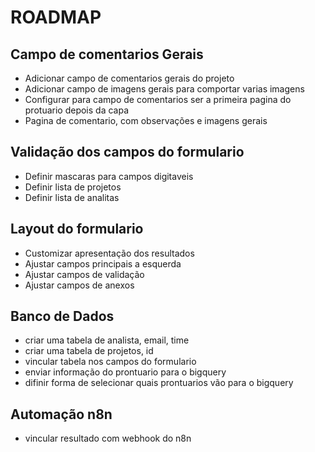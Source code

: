 # ROADMAP

## Campo de comentarios Gerais
* Adicionar campo de comentarios gerais do projeto
* Adicionar campo de imagens gerais para comportar varias imagens
* Configurar para campo de comentarios ser a primeira pagina do protuario depois da capa
* Pagina de comentario, com observações e imagens gerais

## Validação dos campos do formulario
* Definir mascaras para campos digitaveis
* Definir lista de projetos
* Definir lista de analitas

## Layout do formulario
* Customizar apresentação dos resultados
* Ajustar campos principais a esquerda
* Ajustar campos de validação
* Ajustar campos de anexos

## Banco de Dados
* criar uma tabela de analista, email, time
* criar uma tabela de projetos, id
* vincular tabela nos campos do formulario
* enviar informação do prontuario para o bigquery
* difinir forma de selecionar quais prontuarios vão para o bigquery



## Automação n8n
* vincular resultado com webhook do n8n